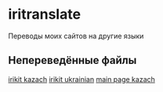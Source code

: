 # iritranslate
Переводы моих сайтов на другие языки

## Непереведённые файлы
[irikit kazach](https://github.com/IsamiRi/iritranslate/blob/main/irikit/home/kazach.json)
[irikit ukrainian](https://github.com/IsamiRi/iritranslate/blob/main/irikit/home/ukrainian.json)
[main page kazach](https://github.com/IsamiRi/iritranslate/blob/main/main%20page/kazach.json)
